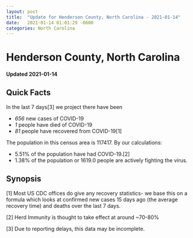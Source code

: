 ```yaml
---
layout: post
title:  "Update for Henderson County, North Carolina - 2021-01-14"
date:   2021-01-14 01:01:29 -0600
categories: North Carolina
---
```


# Henderson County, North Carolina
#### Updated 2021-01-14

## Quick Facts

In the last 7 days[3] we project there have been
- *656* new cases of COVID-19
- *1* people have died of COVID-19
- *81* people have recovered from COVID-19[1]

The population in this census area is 117417. By our calculations:
- 5.51% of the population have had COVID-19.[2]
- 1.38% of the population or 1619.0 people are actively fighting the virus.

## Synopsis




[1] Most US CDC offices do give any recovery statistics- we base this on a formula which looks at confirmed new cases
15 days ago (the average recovery time) and deaths over the last 7 days.

[2] Herd Immunity is thought to take effect at around ~70-80%

[3] Due to reporting delays, this data may be incomplete.
 
    